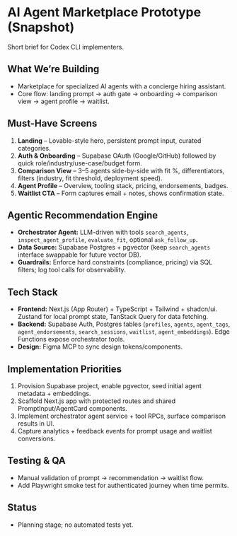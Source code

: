 # AI Agent Marketplace Prototype (Snapshot)

Short brief for Codex CLI implementers.

## What We’re Building
- Marketplace for specialized AI agents with a concierge hiring assistant.
- Core flow: landing prompt → auth gate → onboarding → comparison view → agent profile → waitlist.

## Must-Have Screens
1. **Landing** – Lovable-style hero, persistent prompt input, curated categories.
2. **Auth & Onboarding** – Supabase OAuth (Google/GitHub) followed by quick role/industry/use-case/budget form.
3. **Comparison View** – 3–5 agents side-by-side with fit %, differentiators, filters (industry, fit threshold, deployment speed).
4. **Agent Profile** – Overview, tooling stack, pricing, endorsements, badges.
5. **Waitlist CTA** – Form captures email + notes, shows confirmation state.

## Agentic Recommendation Engine
- **Orchestrator Agent:** LLM-driven with tools `search_agents`, `inspect_agent_profile`, `evaluate_fit`, optional `ask_follow_up`.
- **Data Source:** Supabase Postgres + pgvector (keep `search_agents` interface swappable for future vector DB).
- **Guardrails:** Enforce hard constraints (compliance, pricing) via SQL filters; log tool calls for observability.

## Tech Stack
- **Frontend:** Next.js (App Router) + TypeScript + Tailwind + shadcn/ui. Zustand for local prompt state, TanStack Query for data fetching.
- **Backend:** Supabase Auth, Postgres tables (`profiles`, `agents`, `agent_tags`, `agent_endorsements`, `search_sessions`, `waitlist`, `agent_embeddings`). Edge Functions expose orchestrator tools.
- **Design:** Figma MCP to sync design tokens/components.

## Implementation Priorities
1. Provision Supabase project, enable pgvector, seed initial agent metadata + embeddings.
2. Scaffold Next.js app with protected routes and shared PromptInput/AgentCard components.
3. Implement orchestrator agent service + tool RPCs, surface comparison results in UI.
4. Capture analytics + feedback events for prompt usage and waitlist conversions.

## Testing & QA
- Manual validation of prompt → recommendation → waitlist flow.
- Add Playwright smoke test for authenticated journey when time permits.

## Status
- Planning stage; no automated tests yet.
